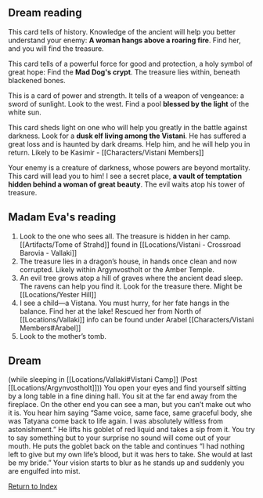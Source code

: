 ## Dream reading

This card tells of history. Knowledge of the ancient will help you better understand your enemy: __A woman hangs above a roaring fire__. Find her, and you will find the treasure.

This card tells of a powerful force for good and protection, a holy symbol of great hope:
Find the __Mad Dog's crypt__. The treasure lies within, beneath blackened bones.

This is a card of power and strength. It tells of a weapon of vengeance: a sword of sunlight. Look to the west. Find a pool __blessed by the light__ of the white sun.

This card sheds light on one who will help you greatly in the battle against darkness. Look for a __dusk elf living among the Vistani__. He has suffered a great loss and is haunted by dark dreams. Help him, and he will help you in return.
Likely to be Kasimir - [[Characters/Vistani Members]]

Your enemy is a creature of darkness, whose powers are beyond mortality. This card will lead you to him! I see a secret place, __a vault of temptation hidden behind a woman of great beauty__. The evil waits atop his tower of treasure.

## Madam Eva's reading

1. Look to the one who sees all. The treasure is hidden in her camp.
    [[Artifacts/Tome of Strahd]] found in [[Locations/Vistani - Crossroad Barovia - Vallaki]]
2. The treasure lies in a dragon’s house, in hands once clean and now corrupted.
    Likely within Argynvostholt or the Amber Temple. 
3. An evil tree grows atop a hill of graves where the ancient dead sleep. The ravens can help you find it. Look for the treasure there. Might be [[Locations/Yester Hill]]
4. I see a child—a Vistana. You must hurry, for her fate hangs in the balance. Find her at the lake! 
    Rescued her from North of [[Locations/Vallaki]] info can be found under Arabel [[Characters/Vistani Members#Arabel]]
5. Look to the mother’s tomb.

## Dream
(while sleeping in [[Locations/Vallaki#Vistani Camp]] (Post [[Locations/Argynvostholt]]))
You open your eyes and find yourself sitting by a long table in a fine dining hall. You sit at the far end away from the fireplace. On the other end you can see a man, but you can’t make out who it is. You hear him saying “Same voice, same face, same graceful body, she was Tatyana come back to life again. I was absolutely witless from astonishment.” He lifts his goblet of red liquid and takes a sip from it. You try to say something but to your surprise no sound will come out of your mouth. He puts the goblet back on the table and continues “I had nothing left to give but my own life’s blood, but it was hers to take. She would at last be my bride.” Your vision starts to blur as he stands up and suddenly you are engulfed into mist. 


[Return to Index](_index.md)